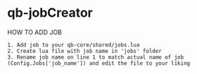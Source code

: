 # qb-jobCreator

HOW TO ADD JOB 
    
    1. Add job to your qb-core/shared/jobs.lua
    2. Create lua file with job name in 'jobs' folder
    3. Rename job name on line 1 to match actual name of job (Config.Jobs['job_name']) and edit the file to your liking
